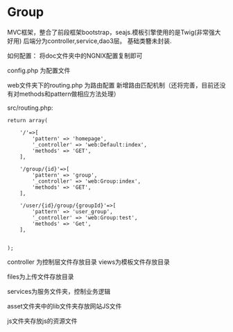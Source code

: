Group
=====

MVC框架，整合了前段框架bootstrap，seajs.模板引擎使用的是Twig(非常强大好用)  后端分为controller,service,dao3层。
基础类簪未封装.


如何配置：
将doc文件夹中的NGNIX配置复制即可


config.php 为配置文件

web文件夹下的routing.php 为路由配置
新增路由匹配机制（还将完善，目前还没有对methods和pattern做相应方法处理）

src/routing.php:


	return array(

		'/'=>[
			'pattern' => 'homepage',
			'_controller' => 'web:Default:index',
			'methods' => 'GET',
		],

		'/group/{id}'=>[
			'pattern' => 'group',
			'_controller' => 'web:Group:index',
			'methods' => 'GET',
		],

		'/user/{id}/group/{groupId}'=>[
			'pattern' => 'user_group',
			'_controller' => 'web:Group:test',
			'methods' => 'Get',
		],


	);



controller 为控制层文件存放目录
views为模板文件存放目录

files为上传文件存放目录

services为服务文件夹，控制业务逻辑


asset文件夹中的lib文件夹存放网站JS文件

js文件夹存放js的资源文件

